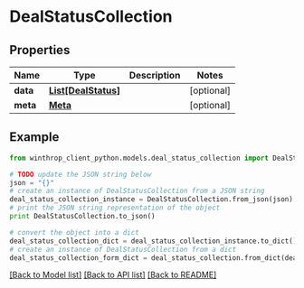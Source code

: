 # DealStatusCollection


## Properties
Name | Type | Description | Notes
------------ | ------------- | ------------- | -------------
**data** | [**List[DealStatus]**](DealStatus.md) |  | [optional] 
**meta** | [**Meta**](Meta.md) |  | [optional] 

## Example

```python
from winthrop_client_python.models.deal_status_collection import DealStatusCollection

# TODO update the JSON string below
json = "{}"
# create an instance of DealStatusCollection from a JSON string
deal_status_collection_instance = DealStatusCollection.from_json(json)
# print the JSON string representation of the object
print DealStatusCollection.to_json()

# convert the object into a dict
deal_status_collection_dict = deal_status_collection_instance.to_dict()
# create an instance of DealStatusCollection from a dict
deal_status_collection_form_dict = deal_status_collection.from_dict(deal_status_collection_dict)
```
[[Back to Model list]](../README.md#documentation-for-models) [[Back to API list]](../README.md#documentation-for-api-endpoints) [[Back to README]](../README.md)



